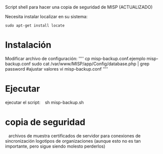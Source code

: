 Script shell para hacer una copia de seguridad de MISP (ACTUALIZADO)

Necesita instalar localizar en su sistema:
```
sudo apt-get install locate
```



Instalación
============

Modificar archivo de configuración:
''''
cp misp-backup.conf.ejemplo misp-backup.conf
sudo cat /var/www/MISP/app/Config/database.php | grep password
#ajustar valores
vi misp-backup.conf
''''

Ejecutar
=======

ejecutar el script:
`` ``
sh misp-backup.sh
`` ``

copia de seguridad
====

`` ``
     archivos de muestra
     certificados de servidor para conexiones de sincronización
     logotipos de organizaciones (aunque esto no es tan importante, pero sigue siendo molesto perderlos)

`` ``

